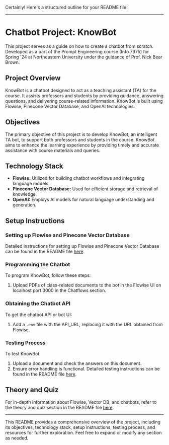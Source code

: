 Certainly! Here's a structured outline for your README file:

---

# Chatbot Project: KnowBot

This project serves as a guide on how to create a chatbot from scratch. Developed as a part of the Prompt Engineering course (Info 7375) for Spring '24 at Northeastern University under the guidance of Prof. Nick Bear Brown.

## Project Overview

KnowBot is a chatbot designed to act as a teaching assistant (TA) for the course. It assists professors and students by providing guidance, answering questions, and delivering course-related information. KnowBot is built using Flowise, Pinecone Vector Database, and OpenAI technologies.

## Objectives

The primary objective of this project is to develop KnowBot, an intelligent TA bot, to support both professors and students in the course. KnowBot aims to enhance the learning experience by providing timely and accurate assistance with course materials and queries.

## Technology Stack

- **Flowise:** Utilized for building chatbot workflows and integrating language models.
- **Pinecone Vector Database:** Used for efficient storage and retrieval of knowledge.
- **OpenAI:** Employs AI models for natural language understanding and generation.

## Setup Instructions

### Setting up Flowise and Pinecone Vector Database

Detailed instructions for setting up Flowise and Pinecone Vector Database can be found in the README file [here](link_to_setup_readme).

### Programming the Chatbot

To program KnowBot, follow these steps:
1. Upload PDFs of class-related documents to the bot in the Flowise UI on localhost port 3000 in the Chatflows section.

### Obtaining the Chatbot API

To get the chatbot API or bot UI:
1. Add a `.env` file with the API_URL, replacing it with the URL obtained from Flowise.

### Testing Process

To test KnowBot:
1. Upload a document and check the answers on this document.
2. Ensure error handling is functional.
Detailed testing instructions can be found in the README file [here](link_to_testing_readme).

## Theory and Quiz

For in-depth information about Flowise, Vector DB, and chatbots, refer to the theory and quiz section in the README file [here](link_to_theory_quiz_readme).

---

This README provides a comprehensive overview of the project, including its objectives, technology stack, setup instructions, testing process, and resources for further exploration. Feel free to expand or modify any section as needed.